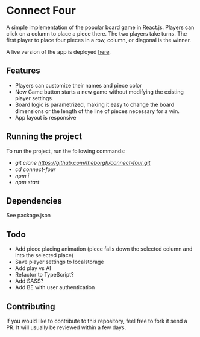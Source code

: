 # Connect Four

A simple implementation of the popular board game in React.js.
Players can click on a column to place a piece there. The two players take turns. The first player to place four pieces in a row, column, or diagonal is the winner.

A live version of the app is deployed [here](https://connectfourreact.netlify.app/).

## Features

- Players can customize their names and piece color
- New Game button starts a new game without modifying the existing player settings
- Board logic is parametrized, making it easy to change the board dimensions or the length of the line of pieces necessary for a win.
- App layout is responsive

## Running the project

To run the project, run the following commands:

- _git clone https://github.com/theborgh/connect-four.git_
- _cd connect-four_
- _npm i_
- _npm start_

## Dependencies

See package.json

## Todo

- Add piece placing animation (piece falls down the selected column and into the selected place)
- Save player settings to localstorage
- Add play vs AI
- Refactor to TypeScript?
- Add SASS?
- Add BE with user authentication

## Contributing

If you would like to contribute to this repository, feel free to fork it send a PR. It will usually be reviewed within a few days.
